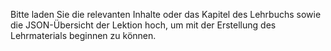 Bitte laden Sie die relevanten Inhalte oder das Kapitel des Lehrbuchs sowie die JSON-Übersicht der Lektion hoch, um mit der Erstellung des Lehrmaterials beginnen zu können.